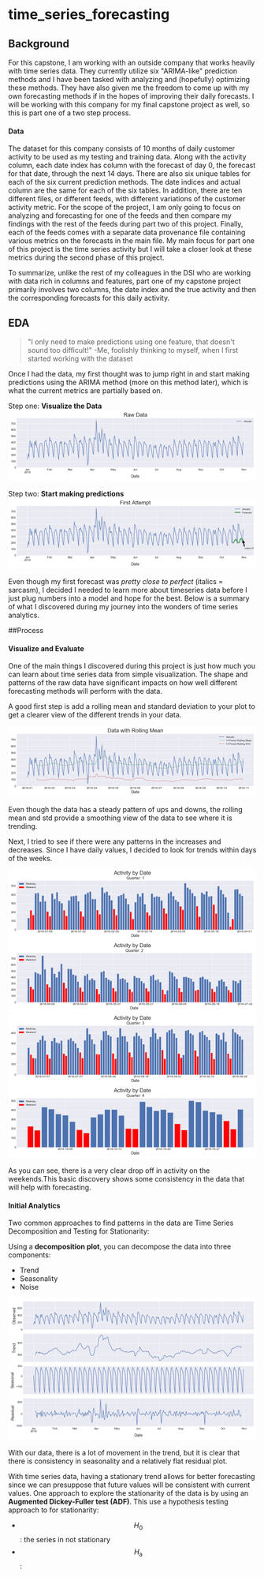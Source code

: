 # time_series_forecasting

<!-- # 14,0,14,1 -->

## Background
For this capstone, I am working with an outside company that works heavily with time series data. They currently utilize six "ARIMA-like" prediction methods and I have been tasked with analyzing and (hopefully) optimizing these methods. They have also given me the freedom to come up with my own forecasting methods if in the hopes of improving their daily forecasts. I will be working with this company for my final capstone project as well, so this is part one of a two step process.

#### Data
The dataset for this company consists of 10 months of daily customer activity to be used as my testing and training data. Along with the activity column, each date index has column with the forecast of day 0, the forecast for that date, through the next 14 days. There are also six unique tables for each of the six current prediction methods. The date indices and actual column are the same for each of the six tables. In addition, there are ten different files, or different feeds, with different variations of the customer activity metric. For the scope of the project, I am only going to focus on analyzing and forecasting for one of the feeds and then compare my findings with the rest of the feeds during part two of this project. Finally, each of the feeds comes with a separate data provenance file containing various metrics on the forecasts in the main file. My main focus for part one of this project is the time series activity but I will take a closer look at these metrics during the second phase of this project.

To summarize, unlike the rest of my colleagues in the DSI who are working with data rich in columns and features, part one of my capstone project primarily involves two columns, the date index and the true activity and then the corresponding forecasts for this daily activity.

## EDA
>"I only need to make predictions using one feature, that doesn't sound too difficult!" -Me, foolishly thinking to myself, when I first started working with the dataset

Once I had the data, my first thought was to jump right in and start making predictions using the ARIMA method (more on this method later), which is what the current metrics are partially based on.

Step one: **Visualize the Data**
![raw][1]

Step two: **Start making predictions**
![first_attempt][2]

Even though my first forecast was _pretty close to perfect_ (italics = sarcasm), I decided I needed to learn more about timeseries data before I just plug numbers into a model and hope for the best. Below is a summary of what I discovered during my journey into the wonders of time series analytics.


##Process

#### Visualize and Evaluate
One of the main things I discovered during this project is just how much you can learn about time series data from simple visualization. The shape and patterns of the raw data have significant impacts on how well different forecasting methods will perform with the data.

A good first step is add a rolling mean and standard deviation to your plot to get a clearer view of the different trends in your data.

![rolling][3]

Even though the data has a steady pattern of ups and downs, the rolling mean and std provide a smoothing view of the data to see where it is trending.

Next, I tried to see if there were any patterns in the increases and decreases. Since I have daily values, I decided to look for trends within days of the weeks.

![q1][4]
![q2][5]
![q3][6]
![q4][7]

As you can see, there is a very clear drop off in activity on the weekends.This basic discovery shows some consistency in the data that will help with forecasting.

#### Initial Analytics
Two common approaches to find patterns in the data are Time Series Decomposition and Testing for Stationarity:

Using a **decomposition plot**, you can decompose the data into three components:
 * Trend
 * Seasonality
 * Noise

![decomp][8]

With our data, there is a lot of movement in the trend, but it is clear that there is consistency in seasonality and a relatively flat residual plot.

With time series data, having a stationary trend allows for better forecasting since we can presuppose that future values will be consistent with current values. One approach to explore the stationarity of the data is by using an **Augmented Dickey-Fuller test (ADF)**. This use a hypothesis testing approach to for stationarity:
 - $$H_0$$: the series in not stationary
 - $$H_{\text{a}}$$:

<!-- * initial analytics
 * look for stationarity, and seasonality (end, galvanize)

 * Time series Decomposition Plot (end, galvanize, udemy)
  * Allows us to see individual parts of the data
   * Shows trend, seasonality, and noise (end)
  * Deseasonality from Galvanize lecture

![decomp][8]

 * need stationary data to make predictions (udemy, topic9 )
  * Dickey Fuller (galvanize, topic9)
   * helps detect stationarity and detect lag
   * show statitics from function
   * possible plot
   * v- graphs: topic9 (ADF and Autocorrelation)
  * Shapiro-Wilk Test:
   * use function
   * need to understand or scrap
  * Time series Decomposition Plot (end, galvanize, udemy)
   * Shows trend, seasonality, and noise (end)
   * Deseasonality from Galvanize lecture
  * Random walks/white noise (galvanize)
   * optional

* Basic methods
 * Moving average (topic9)
  * v-topic9
 * Galvanize lecture has some good moving average plots

 Moving Average Formula

 $$\hat{y}_{t} = \frac{1}{k} \displaystyle\sum^{k}_{n=1} y_{t-n}$$

  * make sure you can have a bad forecast

 * Exponential smoothing (topic9)
  * multiple levels
  * single and double have good visuals but not sure about predictions
  * triple has actual working forecast so lets us it
   * it looks like statsmodels has a built in method
    * https://stackoverflow.com/questions/50785479/holt-winters-time-series-forecasting-with-statsmodels

* ARIMA (all three and chris doc)
  * auto correlation plots (galvanize, several others )
  * AR & MA process (galvanize)
  * show plots for current predictors
  * my own arima
    * find best parameter by either using the correlation plots
    * but since this is machine learning,
    * v-graph and summary table: end has good plots

* Prophet model
  * need explanation
  * v- end

Train test split
CV

* Compare all models
 * interpreting error article (compare to my other methods)
 * topic9


* Next Steps
 * Boosting
 * RNN & LSTM




References
End to end
topic 1 part 9
clickfox
jose portilla
interpretting error -->






[1]: images/raw_data.png
[2]: images/first_attempt.png
[3]: images/rolling_mean.png
[4]: images/activity_by_date_1.png
[5]: images/activity_by_date_2.png
[6]: images/activity_by_date_3.png
[7]: images/activity_by_date_4.png
[8]: images/decomp_plots.png
